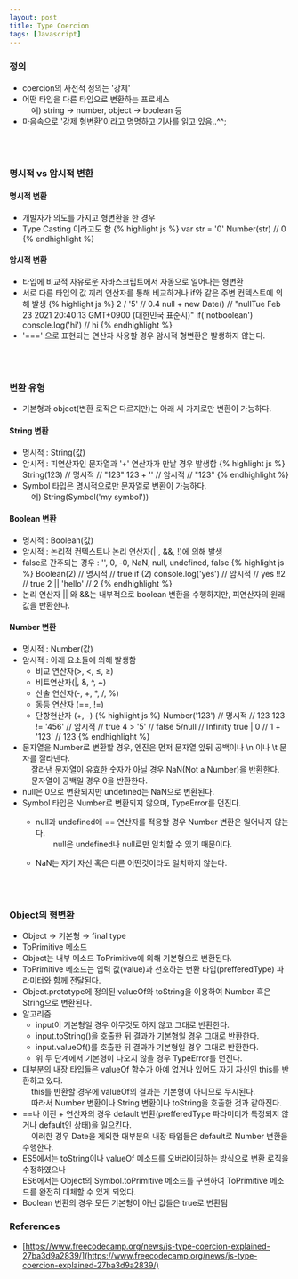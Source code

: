 ```yaml
---
layout: post
title: Type Coercion
tags: [Javascript]
---
```


### 정의
- coercion의 사전적 정의는 '강제'
- 어떤 타입을 다른 타입으로 변환하는 프로세스<br>
&nbsp;&nbsp;&nbsp;&nbsp;예) string → number, object → boolean 등
- 마음속으로 '강제 형변환'이라고 명명하고 기사를 읽고 있음..^^;
<br>
<br>

### 명시적 vs 암시적 변환
#### 명시적 변환
- 개발자가 의도를 가지고 형변환을 한 경우
- Type Casting 이라고도 함
    {% highlight js %}
    var str = '0'
    Number(str)
    // 0
    {% endhighlight %}

#### 암시적 변환
- 타입에 비교적 자유로운 자바스크립트에서 자동으로 일어나는 형변환
- 서로 다른 타입의 값 끼리 연산자를 통해 비교하거나 if와 같은 주변 컨텍스트에 의해 발생
    {% highlight js %}
    2 / '5'
    // 0.4
    null + new Date()
    // "nullTue Feb 23 2021 20:40:13 GMT+0900 (대한민국 표준시)"
    if('notboolean') console.log('hi')
    // hi
    {% endhighlight %}
- '===' 으로 표현되는 연산자 사용할 경우 암시적 형변환은 발생하지 않는다.
<br>
<br>

### 변환 유형
- 기본형과 object(변환 로직은 다르지만)는 아래 세 가지로만 변환이 가능하다.

#### String 변환
- 명시적 : String(값)
- 암시적 : 피연산자인 문자열과 '+' 연산자가 만날 경우 발생함
    {% highlight js %}
    String(123) // 명시적
    // "123"
    123 + '' // 암시적
    // "123"
    {% endhighlight %}
- Symbol 타입은 명시적으로만 문자열로 변환이 가능하다.<br>
&nbsp;&nbsp;&nbsp;&nbsp;예) String(Symbol('my symbol'))

#### Boolean 변환
- 명시적 : Boolean(값)
- 암시적 : 논리적 컨텍스트나 논리 연산자(\|\|, &&, !)에 의해 발생
- false로 간주되는 경우 : '', 0, -0, NaN, null, undefined, false
    {% highlight js %}
    Boolean(2) // 명시적
    // true
    if (2) console.log('yes') // 암시적
    // yes
    !!2
    // true
    2 || 'hello'
    // 2
    {% endhighlight %}
- 논리 연산자 \|\| 와 &&는 내부적으로 boolean 변환을 수행하지만, 피연산자의 원래 값을 반환한다.

#### Number 변환
- 명시적 : Number(값)
- 암시적 : 아래 요소들에 의해 발생함
  - 비교 연산자(>, <, ≤, ≥)
  - 비트연산자(\|, &, ^, ~)
  - 산술 연산자(-, +, *, /, %)
  - 동등 연산자 (==, !=)
  - 단항현산자 (+, -)
        {% highlight js %}
        Number('123') // 명시적
        // 123
        123 != '456' // 암시적
        // true
        4 > '5'
        // false
        5/null
        // Infinity
        true | 0
        // 1
        + '123'
        // 123
        {% endhighlight %}
- 문자열을 Number로 변환할 경우, 엔진은 먼저 문자열 앞뒤 공백이나 \n 이나 \t 문자를 잘라낸다.<br>
&nbsp;&nbsp;&nbsp;&nbsp;잘라낸 문자열이 유효한 숫자가 아닐 경우 NaN(Not a Number)을 반환한다.<br>
&nbsp;&nbsp;&nbsp;&nbsp;문자열이 공백일 경우 0을 반환한다.
- null은 0으로 변환되지만 undefined는 NaN으로 변환된다.
- Symbol 타입은 Number로 변환되지 않으며, TypeError를 던진다.
  - null과 undefined에 == 연산자를 적용할 경우 Number 변환은 일어나지 않는다. <br>
&nbsp;&nbsp;&nbsp;&nbsp;&nbsp;&nbsp;&nbsp;&nbsp;null은 undefined나 null로만 일치할 수 있기 때문이다.

  - NaN는 자기 자신 혹은 다른 어떤것이라도 일치하지 않는다.
<br>
<br>

### Object의 형변환
- Object → 기본형 → final type
- ToPrimitive 메소드
- Object는 내부 메소드 ToPrimitive에 의해 기본형으로 변환된다.
- ToPrimitive 메소드는 입력 값(value)과 선호하는 변환 타입(prefferedType) 파라미터와 함께 전달된다.
- Object.prototype에 정의된 valueOf와 toString을 이용하여 Number 혹은 String으로 변환된다.
- 알고리즘
  - input이 기본형일 경우 아무것도 하지 않고 그대로 반환한다.
  - input.toString()을 호출한 뒤 결과가 기본형일 경우 그대로 반환한다.
  - input.valueOf()를 호출한 뒤 결과가 기본형일 경우 그대로 반환한다.
  - 위 두 단계에서 기본형이 나오지 않을 경우 TypeError를 던진다.
- 대부분의 내장 타입들은 valueOf 함수가 아예 없거나 있어도 자기 자신인 this를 반환하고 있다.<br>
&nbsp;&nbsp;&nbsp;&nbsp;this를 반환할 경우에 valueOf의 결과는 기본형이 아니므로 무시된다. <br>
&nbsp;&nbsp;&nbsp;&nbsp;따라서 Number 변환이나 String 변환이나 toString을 호출한 것과 같아진다.
- ==나 이진 + 연산자의 경우 default 변환(prefferedType 파라미터가 특정되지 않거나 default인 상태)을 일으킨다. <br>
&nbsp;&nbsp;&nbsp;&nbsp;이러한 경우 Date을 제외한 대부분의 내장 타입들은 default로 Number 변환을 수행한다.
- ES5에서는 toString이나 valueOf 메소드를 오버라이딩하는 방식으로 변환 로직을 수정하였으나<br>
ES6에서는 Object의 Symbol.toPrimitive 메소드를 구현하여 ToPrimitive 메소드를 완전히 대체할 수 있게 되었다.
- Boolean 변환의 경우 모든 기본형이 아닌 값들은 true로 변환됨

### References
- [https://www.freecodecamp.org/news/js-type-coercion-explained-27ba3d9a2839/](https://www.freecodecamp.org/news/js-type-coercion-explained-27ba3d9a2839/)
